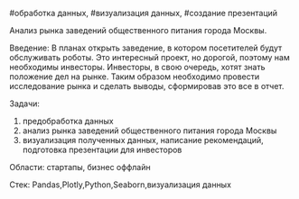 #обработка данных, #визуализация данных, #создание презентаций

Анализ рынка заведений общественного питания города Москвы.

Введение:
В планах открыть заведение, в котором посетителей будут обслуживать роботы. Это интересный проект, но дорогой, поэтому нам необходимы инвесторы. Инвесторы, в свою очередь, хотят знать положение дел на рынке. Таким образом необходимо провести исследование рынка и сделать выводы, сформировав это все в отчет.

Задачи:
1. предобработка данных
2. анализ рынка заведений общественного питания города Москвы
3. визуализация полученных данных, написание рекомендаций, подготовка презентации для инвесторов

Области:
стартапы, бизнес оффлайн

Стек:
Pandas,Plotly,Python,Seaborn,визуализация данных
